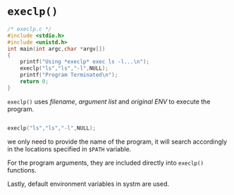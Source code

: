 # `execlp()`

```c
/* execlp.c */
#include <stdio.h>
#include <unistd.h>
int main(int argc,char *argv[])
{ 
    printf("Using *execlp* exec ls -l...\n");         
    execlp("ls","ls","-l",NULL); 
    printf("Program Terminated\n"); 
    return 0;
}
```
`execlp()` uses *filename*, *argument list* and *original ENV* to execute the program.

```c

execlp("ls","ls","-l",NULL);

```
we only need to provide the name of the program, it will search accordingly in the locations specified in `$PATH` variable. 

For the program arguments, they are included directly into `execlp()` functions.


Lastly, default environment variables in systm are used.

